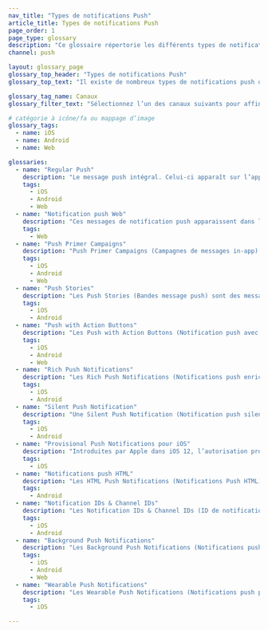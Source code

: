 ```yaml
---
nav_title: "Types de notifications Push"
article_title: Types de notifications Push
page_order: 1
page_type: glossary
description: "Ce glossaire répertorie les différents types de notifications push que vous pouvez envoyer par le biais de Braze."
channel: push

layout: glossary_page
glossary_top_header: "Types de notifications Push"
glossary_top_text: "Il existe de nombreux types de notifications push que vous pouvez utiliser pour interagir avec vos clients. Celles-ci peuvent être filtrées par canal et utilisées pour répondre aux besoins de nombreux utilisateurs différents. Vous pouvez configurer la plupart de ces paramètres dans vos campagnes de notification push, mais reportez-vous aux remarques dans les descriptions suivantes pour en savoir plus sur les configurations nécessaires."

glossary_tag_name: Canaux
glossary_filter_text: "Sélectionnez l’un des canaux suivants pour affiner les options de type de notification push."

# catégorie à icône/fa ou mappage d’image
glossary_tags:
  - name: iOS
  - name: Android
  - name: Web

glossaries:
  - name: "Regular Push"
    description: "Le message push intégral. Celui-ci apparaît sur l’appareil de votre utilisateur avec un son de notification et un message qui glisse ou s’affiche dans une barre ou une pile de notification."
    tags:
      - iOS
      - Android
      - Web
  - name: "Notification push Web"
    description: "Ces messages de notification push apparaissent dans les applications Web ou les navigateurs. Ils exigent toujours l’autorisation du client. Notez que les notifications push sur Web ne fonctionnent pas si l’utilisateur est en navigation privée."
    tags:
      - Web
  - name: "Push Primer Campaigns"
    description: "Push Primer Campaigns (Campagnes de messages in-app) utilisées pour obtenir un signal explicite d’abonnement ou de désabonnement des utilisateurs. À travers l’amorce, vous pouvez éviter d’envoyer des notifications aux utilisateurs susceptibles de désactiver les paramètres de notification push de l’appareil. Pour iOS, les campagnes de notification push sont utiles, car les notifications push de premier plan (c’est-à-dire celles qui réveillent l’appareil) ne sont pas activées tant que l’utilisateur ne les active pas explicitement dans l’invite native d’iOS."
    tags:
      - iOS
      - Android
      - Web
  - name: "Push Stories"
    description: "Les Push Stories (Bandes message push) sont des messages immersifs qui amènent votre utilisateur à travers un voyage visuel sous la forme d’un carrousel. Elles sont disponibles uniquement pour les appareils mobiles."
    tags:
      - iOS
      - Android
  - name: "Push with Action Buttons"
    description: "Les Push with Action Buttons (Notification push avec boutons d’action) sont des messages qui vous permettent de fournir des options à vos utilisateurs et de proposer plusieurs appels à l’action."
    tags:
      - iOS
      - Android
      - Web
  - name: "Rich Push Notifications"
    description: "Les Rich Push Notifications (Notifications push enrichies) sont des notifications avec des images immersives et un contenu créatif qui peuvent se développer au-delà d’une simple icône et d’un texte d’invite à l’action."
    tags:
      - iOS
      - Android
  - name: "Silent Push Notification"
    description: "Une Silent Push Notification (Notification push silencieuse) ne réveille pas l’appareil lors du rendu sur l’appareil. La notification sera alors stockée dans la barre de notification de l’appareil."
    tags:
      - iOS
      - Android
  - name: "Provisional Push Notifications pour iOS"
    description: "Introduites par Apple dans iOS 12, l’autorisation provisoire se produit automatiquement à l’installation pour les applications iOS, ce qui permet aux marques d’envoyer des notifications silencieuses sans afficher une invite de notification push aux utilisateurs. Lorsque la notification push provisoire est envoyée et affichée dans la barre de notification de l’appareil, les utilisateurs auront la possibilité d’autoriser ou d’interrompre les notifications push."
    tags:
      - iOS
  - name: "Notifications push HTML"
    description: "Les HTML Push Notifications (Notifications Push HTML) sont des messages push codés en HTML et qui n’utilisent pas les modèles de notification push prédéfinis fournis par Braze. La possibilité de créer des notifications push HTML permet à votre entreprise d’avoir une liberté de création totale et une image de marque cohérente lorsqu’il s’agit de la façon dont vous souhaitez que ces messages push soient affichés."
    tags:
      - Android
  - name: "Notification IDs & Channel IDs"
    description: "Les Notification IDs & Channel IDs (ID de notification et ID de canal) vous permettent de remplacer ou de mettre à jour les notifications push déjà reçues, mais non ouvertes, par l’utilisateur."
    tags:
      - iOS
      - Android
  - name: "Background Push Notifications"
    description: "Les Background Push Notifications (Notifications push en arrière-plan) sont celles non rendues pour l’appareil. Généralement utilisées pour envoyer des paquets d’informations à l’application pour les processus d’arrière-plan et le suivi de désinstallation. Un jeton de notification push activé pour l’arrière-plan est requis pour l’envoi de notification push en arrière-plan."
    tags:
      - iOS
      - Android
      - Web
  - name: "Wearable Push Notifications"
    description: "Les Wearable Push Notifications (Notifications push portables) permettent aux marques d’envoyer des messages directement sur des appareils portables comme Apple Watch."
    tags:
      - iOS

---
```

